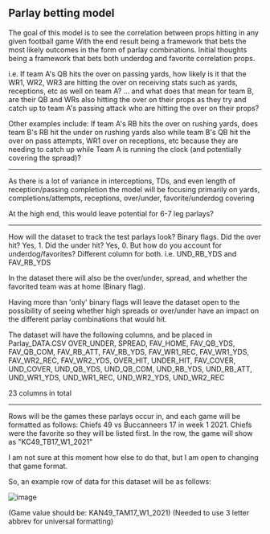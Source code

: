 ## Parlay betting model
The goal of this model is to see the correlation between props hitting in any given football game
With the end result being a framework that bets the most likely outcomes in the form of parlay combinations. Initial thoughts being a framework that bets both underdog and favorite correlation props.


i.e. If team A's QB hits the over on passing yards, how likely is it that the WR1, WR2, WR3 are hitting the over on receiving stats such as yards, receptions, etc as well on team A?
... and what does that mean for team B, are their QB and WRs also hitting the over on their props as they try and catch up to team A's passing attack who are hitting the over on their props?

Other examples include: If team A's RB hits the over on rushing yards, does team B's RB hit the under on rushing yards also while team B's QB hit the over on pass attempts, WR1 over on receptions, etc because they are needing to catch up while Team A is running the clock (and potentially covering the spread)?

-------

As there is a lot of variance in interceptions, TDs, and even length of reception/passing completion
the model will be focusing primarily on yards, completions/attempts, receptions, over/under, favorite/underdog covering

At the high end, this would leave potential for 6-7 leg parlays?

-------

How will the dataset to track the test parlays look?
Binary flags. Did the over hit? Yes, 1. Did the under hit? Yes, 0. 
But how do you account for underdog/favorites? 
Different column for both. i.e. UND_RB_YDS and FAV_RB_YDS

In the dataset there will also be the over/under, spread, and whether the favorited team was at home (Binary flag).

Having more than 'only' binary flags will leave the dataset open to the possibility of seeing whether high spreads or over/under have an impact on the different parlay combinations that would hit.


The dataset will have the following columns, and be placed in Parlay_DATA.CSV
OVER_UNDER, SPREAD, FAV_HOME, FAV_QB_YDS, FAV_QB_COM, FAV_RB_ATT, FAV_RB_YDS, 
FAV_WR1_REC, FAV_WR1_YDS, FAV_WR2_REC, FAV_WR2_YDS, OVER_HIT, UNDER_HIT, FAV_COVER, UND_COVER, UND_QB_YDS, UND_QB_COM, UND_RB_YDS, UND_RB_ATT, UND_WR1_YDS, UND_WR1_REC,
UND_WR2_YDS, UND_WR2_REC

23 columns in total

--------

Rows will be the games these parlays occur in, and each game will be formatted as follows:
Chiefs 49 vs Buccanneers 17 in week 1 2021. Chiefs were the favorite so they will be listed first. In the row, the game will show as "KC49_TB17_W1_2021"

I am not sure at this moment how else to do that, but I am open to changing that game format.


So, an example row of data for this dataset will be as follows:

 ![image](https://user-images.githubusercontent.com/58530177/133473234-b3ce0791-9b26-4ca0-8677-829b7d2ad266.png)
 
 (Game value should be: KAN49_TAM17_W1_2021) (Needed to use 3 letter abbrev for universal formatting)


